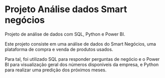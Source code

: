 # Projeto Análise dados Smart negócios 

Projeto de análise de dados com SQL, Python  e Power BI. 

Este projeto consiste em uma análise de dados do Smart Negócios, uma plataforma de compra e venda de produtos usados. 

Para tal, foi utilizado SQL para responder perguntas de negócio e o Power BI para visualização geral dos números disponíveis da empresa, e Python para realizar uma predição dos próximos meses. 

